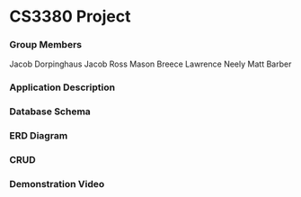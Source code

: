 # CS3380 Project
### Group Members
Jacob Dorpinghaus
Jacob Ross
Mason Breece
Lawrence Neely
Matt Barber

### Application Description

### Database Schema

### ERD Diagram

### CRUD

### Demonstration Video
